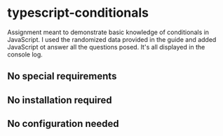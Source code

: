 # typescript-conditionals
Assignment meant to demonstrate basic knowledge of conditionals in JavaScript. I used the randomized data provided in the guide and added JavaScript ot answer all the questions posed. It's all displayed in the console log.

## No special requirements


## No installation required


## No configuration needed
